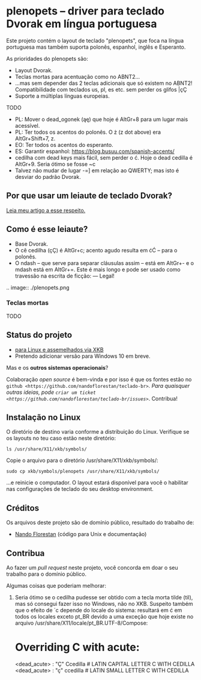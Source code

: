 # plenopets – driver para teclado Dvorak em língua portuguesa

Este projeto contém o layout de teclado "plenopets", que foca na língua portuguesa mas também suporta polonês, espanhol, inglês e Esperanto.

As prioridades do plenopets são:

- Layout Dvorak.
- Teclas mortas para acentuação como no ABNT2...
- ...mas sem depender das 2 teclas adicionais que só existem no ABNT2! Compatibilidade com teclados us, pl, es etc. sem perder os glifos \|çÇ
- Suporte a múltiplas línguas europeias.


TODO
- PL: Mover o dead_ogonek (ąę) que hoje é AltGr+8 para um lugar mais acessível.
- PL: Ter todos os acentos do polonês. O ż (z dot above) era AltGr+Shift+7, z.
- EO: Ter todos os acentos do esperanto.
- ES: Garantir espanhol: https://blog.busuu.com/spanish-accents/
- cedilha com dead keys mais fácil, sem perder o ć. Hoje o dead cedilla é AltGr+9. Seria ótimo se fosse ~c
- Talvez não mudar de lugar -=] em relação ao QWERTY; mas isto é desviar do padrão Dvorak.


## Por que usar um leiaute de teclado Dvorak?

[Leia meu artigo a esse respeito.](http://dev.nando.audio/pages/teclado.html)


## Como é esse leiaute?

- Base Dvorak.
- O cê cedilha (çÇ) é AltGr+c; acento agudo resulta em ćĆ – para o polonês.
- O ndash – que serve para separar cláusulas assim – está em AltGr+- e o mdash está em AltGr+=. Este é mais longo e pode ser usado como travessão na escrita de ficção: — Legal!


.. image:: ./plenopets.png


### Teclas mortas

TODO


## Status do projeto

- [para Linux e assemelhados via XKB](xkb/)
- Pretendo adicionar versão para Windows 10 em breve.

Mas e os **outros sistemas operacionais**?

Colaboração *open source* é bem-vinda e por isso é que os fontes estão no
`github <https://github.com/nandoflorestan/teclado-br>`_.
Para quaisquer outras ideias, pode
`criar um ticket <https://github.com/nandoflorestan/teclado-br/issues>`_. Contribua!


## Instalação no Linux

O diretório de destino varia conforme a distribuição do Linux. Verifique se os layouts no teu caso estão neste diretório:

    ls /usr/share/X11/xkb/symbols/

Copie o arquivo para o diretório /usr/share/X11/xkb/symbols/:

    sudo cp xkb/symbols/plenopets /usr/share/X11/xkb/symbols/

...e reinicie o computador. O layout estará disponível para você o habilitar nas configurações de teclado do seu desktop environment.


## Créditos

Os arquivos deste projeto são de domínio público, resultado do trabalho de:

- [Nando Florestan](https://github.com/nandoflorestan)
  (código para Unix e documentação)


## Contribua

Ao fazer um *pull request* neste projeto, você concorda em doar o seu trabalho para o domínio público.

Algumas coisas que poderiam melhorar:

1) Seria ótimo se o cedilha pudesse ser obtido com a tecla morta tilde (til), mas só consegui fazer isso no Windows, não no XKB. Suspeito também que o efeito de ´c depende do locale do sistema: resultará em ć em todos os locales exceto pt_BR devido a uma exceção que hoje existe no arquivo /usr/share/X11/locale/pt_BR.UTF-8/Compose:

    #  Overriding C with acute:
    <dead_acute> <C>            : "Ç" Ccedilla  # LATIN CAPITAL LETTER C WITH CEDILLA
    <dead_acute> <c>            : "ç" ccedilla  # LATIN SMALL LETTER C WITH CEDILLA

